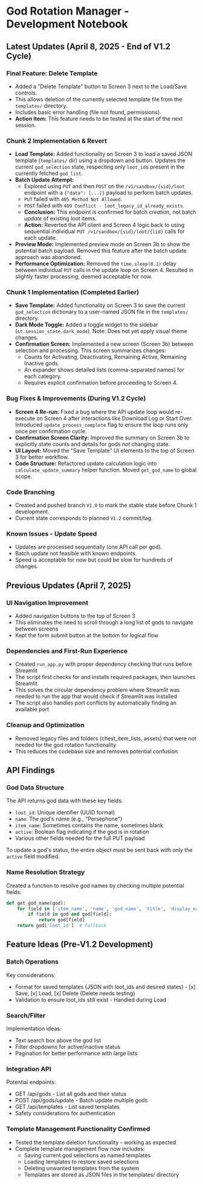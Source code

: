 # God Rotation Manager - Development Notebook

## Latest Updates (April 8, 2025 - End of V1.2 Cycle)

### Final Feature: Delete Template
- Added a "Delete Template" button to Screen 3 next to the Load/Save controls.
- This allows deletion of the currently selected template file from the `templates/` directory.
- Includes basic error handling (file not found, permissions).
- **Action Item:** This feature needs to be tested at the start of the next session.

### Chunk 2 Implementation & Revert
- **Load Template:** Added functionality on Screen 3 to load a saved JSON template (`templates/` dir) using a dropdown and button. Updates the current `god_selection` state, respecting only `loot_id`s present in the currently fetched `god_list`.
- **Batch Update Attempt:**
    - Explored using `PUT` and then `POST` on the `/v1/sandbox/{sid}/loot` endpoint with a `{"data": [...]}` payload to perform batch updates.
    - `PUT` failed with `405 Method Not Allowed`.
    - `POST` failed with `409 Conflict - loot_legacy_id_already_exists`.
    - **Conclusion:** This endpoint is confirmed for batch *creation*, not batch *update* of existing loot items.
    - **Action:** Reverted the API client and Screen 4 logic back to using sequential individual `PUT /v1/sandbox/{sid}/loot/{lid}` calls for each update.
- **Preview Mode:** Implemented preview mode on Screen 3b to show the potential batch payload. Removed this feature after the batch update approach was abandoned.
- **Performance Optimization:** Removed the `time.sleep(0.1)` delay between individual `PUT` calls in the update loop on Screen 4. Resulted in slightly faster processing, deemed acceptable for now.

### Chunk 1 Implementation (Completed Earlier)
- **Save Template:** Added functionality on Screen 3 to save the current `god_selection` dictionary to a user-named JSON file in the `templates/` directory.
- **Dark Mode Toggle:** Added a toggle widget to the sidebar (`st.session_state.dark_mode`). Note: Does not yet apply visual theme changes.
- **Confirmation Screen:** Implemented a new screen (Screen 3b) between selection and processing. This screen summarizes changes:
    - Counts for Activating, Deactivating, Remaining Active, Remaining Inactive gods.
    - An expander shows detailed lists (comma-separated names) for each category.
    - Requires explicit confirmation before proceeding to Screen 4.

### Bug Fixes & Improvements (During V1.2 Cycle)
- **Screen 4 Re-run:** Fixed a bug where the API update loop would re-execute on Screen 4 after interactions like Download Log or Start Over. Introduced `update_process_complete` flag to ensure the loop runs only once per confirmation cycle.
- **Confirmation Screen Clarity:** Improved the summary on Screen 3b to explicitly state counts and details for gods *not* changing state.
- **UI Layout:** Moved the "Save Template" UI elements to the top of Screen 3 for better workflow.
- **Code Structure:** Refactored update calculation logic into `calculate_update_summary` helper function. Moved `get_god_name` to global scope.

### Code Branching
- Created and pushed branch `V1.0` to mark the stable state before Chunk 1 development.
- Current state corresponds to planned `V1.2` commit/tag.

### Known Issues - Update Speed
- Updates are processed sequentially (one API call per god).
- Batch update not feasible with known endpoints.
- Speed is acceptable for now but could be slow for hundreds of changes.

## Previous Updates (April 7, 2025)

### UI Navigation Improvement
- Added navigation buttons to the top of Screen 3
- This eliminates the need to scroll through a long list of gods to navigate between screens
- Kept the form submit button at the bottom for logical flow

### Dependencies and First-Run Experience
- Created `run_app.py` with proper dependency checking that runs before Streamlit
- The script first checks for and installs required packages, then launches Streamlit
- This solves the circular dependency problem where Streamlit was needed to run the app that would check if Streamlit was installed
- The script also handles port conflicts by automatically finding an available port

### Cleanup and Optimization
- Removed legacy files and folders (chest_item_lists, assets) that were not needed for the god rotation functionality
- This reduces the codebase size and removes potential confusion

## API Findings

### God Data Structure
The API returns god data with these key fields:
- `loot_id`: Unique identifier (UUID format)
- `name`: The god's name (e.g., "Persephone")
- `item_name`: Sometimes contains the name, sometimes blank
- `active`: Boolean flag indicating if the god is in rotation
- Various other fields needed for the full PUT payload

To update a god's status, the entire object must be sent back with only the `active` field modified.

### Name Resolution Strategy
Created a function to resolve god names by checking multiple potential fields:
```python
def get_god_name(god):
    for field in ['item_name', 'name', 'god_name', 'title', 'display_name', 'inventory_item_name']:
        if field in god and god[field]:
            return god[field]
    return god['loot_id']  # Fallback
```

## Feature Ideas (Pre-V1.2 Development)

### Batch Operations
Key considerations:
- Format for saved templates (JSON with loot_ids and desired states) - [x] Save, [x] Load, [x] Delete (Delete needs testing)
- Validation to ensure loot_ids still exist - Handled during Load

### Search/Filter
Implementation ideas:
- Text search box above the god list
- Filter dropdowns for active/inactive status
- Pagination for better performance with large lists

### Integration API
Potential endpoints:
- GET /api/gods - List all gods and their status
- POST /api/gods/update - Batch update multiple gods
- GET /api/templates - List saved templates
- Safety considerations for authentication 

### Template Management Functionality Confirmed
- Tested the template deletion functionality - working as expected
- Complete template management flow now includes:
  - Saving current god selections as named templates
  - Loading templates to restore saved selections
  - Deleting unwanted templates from the system
  - Templates are stored as JSON files in the templates/ directory 